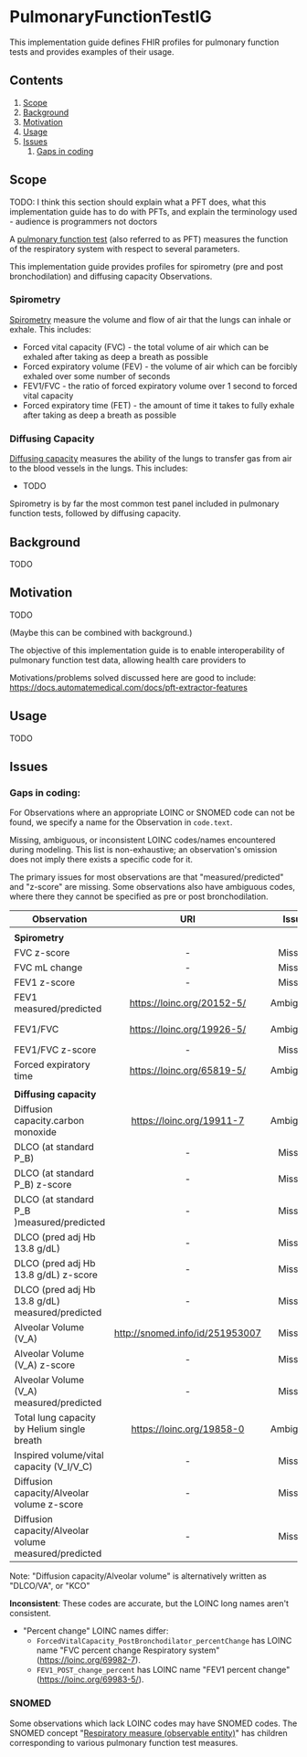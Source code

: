 # PulmonaryFunctionTestIG

This implementation guide defines FHIR profiles for pulmonary function tests and provides examples of their usage.

## Contents
1. [Scope](#scope)
2. [Background](#background)
3. [Motivation](#motivation)
4. [Usage](#usage)
5. [Issues](#issues)
    1. [Gaps in coding](#gaps-in-observation-coding)

## Scope

TODO: I think this section should explain what a PFT does, what this implementation guide has to do with PFTs, and explain the terminology used - audience is programmers not doctors

A [pulmonary function test](https://en.wikipedia.org/wiki/Pulmonary_function_testing) (also referred to as PFT) measures the function of the respiratory system with respect to several parameters.

This implementation guide provides profiles for spirometry (pre and post bronchodilation) and diffusing capacity Observations.

### Spirometry

[Spirometry](https://en.wikipedia.org/wiki/Spirometry) measure the volume and flow of air that the lungs can inhale or exhale. This includes:
- Forced vital capacity (FVC) - the total volume of air which can be exhaled after taking as deep a breath as possible
- Forced expiratory volume (FEV) - the volume of air which can be forcibly exhaled over some number of seconds
- FEV1/FVC - the ratio of forced expiratory volume over 1 second to forced vital capacity
- Forced expiratory time (FET) - the amount of time it takes to fully exhale after taking as deep a breath as possible

### Diffusing Capacity
[Diffusing capacity](https://en.wikipedia.org/wiki/Diffusing_capacity) measures the ability of the lungs to transfer gas from air to the blood vessels in the lungs.
This includes:
- TODO

Spirometry is by far the most common test panel included in pulmonary function tests, followed by diffusing capacity.

## Background

TODO

## Motivation

TODO

(Maybe this can be combined with background.)

The objective of this implementation guide is to enable interoperability of pulmonary function test data, allowing health care providers to


Motivations/problems solved discussed here are good to include: https://docs.automatemedical.com/docs/pft-extractor-features

## Usage

TODO

## Issues

### Gaps in coding:

For Observations where an appropriate LOINC or SNOMED code can not be found, we specify a name for the Observation in `code.text`.

Missing, ambiguous, or inconsistent LOINC codes/names encountered during modeling. This list is non-exhaustive; an observation's omission does not imply there exists a specific code for it.

The primary issues for most observations are that "measured/predicted" and "z-score" are missing. Some observations also have ambiguous codes, where there they cannot be specified as pre or post bronchodilation.


| Observation                                                 | URI                              | Issue      | Note        |
|-------------------------------------------------------------|:--------------------------------:|:----------:|:-----------:|
|                                                             |                                  |            |             |
| **Spirometry**                                              |                                  |            |             |
| FVC z-score                                                 | -                                | Missing    |             |
| FVC mL change                                               | -                                | Missing    |             |
| FEV1 z-score                                                | -                                | Missing    |             |
| FEV1 measured/predicted                                     | https://loinc.org/20152-5/       | Ambiguous  | No pre/post |
| FEV1/FVC                                                    | https://loinc.org/19926-5/       | Ambiguous  | No pre/post |
| FEV1/FVC z-score                                            | -                                | Missing    |             |
| Forced expiratory time                                      | https://loinc.org/65819-5/       | Ambiguous  | No pre/post |
|                                                             |                                  |            |             |
| **Diffusing capacity**                                      |                                  |            |             |
| Diffusion capacity.carbon monoxide                          | https://loinc.org/19911-7        | Ambiguous  | No pre/post |
| DLCO (at standard P_B)                                      | -                                | Missing    |             |
| DLCO (at standard P_B) z-score                              | -                                | Missing    |             |
| DLCO (at standard P_B )measured/predicted                   | -                                | Missing    |             |
| DLCO (pred adj Hb 13.8 g/dL)                                | -                                | Missing    |             |
| DLCO (pred adj Hb 13.8 g/dL) z-score                        | -                                | Missing    |             |
| DLCO (pred adj Hb 13.8 g/dL) measured/predicted             | -                                | Missing    |             |
| Alveolar Volume (V_A)                                       | http://snomed.info/id/251953007  | Missing    | Has SNOMED  |
| Alveolar Volume (V_A) z-score                               | -                                | Missing    |             |
| Alveolar Volume (V_A) measured/predicted                    | -                                | Missing    |             |
| Total lung capacity by Helium single breath                 | https://loinc.org/19858-0        | Ambiguous  | No pre/post |
| Inspired volume/vital capacity (V_I/V_C)                    | -                                | Missing    |             |
| Diffusion capacity/Alveolar volume z-score                  | -                                | Missing    |             |
| Diffusion capacity/Alveolar volume measured/predicted       | -                                | Missing    |             |

Note: "Diffusion capacity/Alveolar volume" is alternatively written as "DLCO/VA", or "KCO"

**Inconsistent**: These codes are accurate, but the LOINC long names aren't consistent.
- "Percent change" LOINC names differ:
  - `ForcedVitalCapacity_PostBronchodilator_percentChange` has LOINC name "FVC percent change Respiratory system" (https://loinc.org/69982-7).
  - `FEV1_POST_change_percent` has LOINC name "FEV1 percent change" (https://loinc.org/69983-5/).

### SNOMED
Some observations which lack LOINC codes may have SNOMED codes. The SNOMED concept "[Respiratory measure (observable entity)](http://snomed.info/id/251880004)" has children corresponding to various pulmonary function test measures.